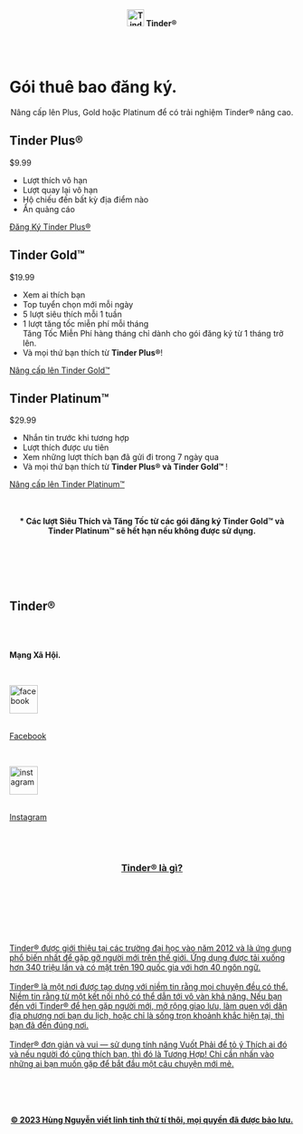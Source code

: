 <!DOCTYPE html>
<html lang="en">
    <head>
      <div class="header">      
        <br>
          <br>
            <b>
            <p align="center">
              <img src="https://iconape.com/wp-content/png_logo_vector/tinder-icon.png" width="30" height="30" alt="Tinder®"> Tinder®</p>
          </b>
        </br>
      </br>
</div>
        <meta charset="UTF-8">
        <meta name="viewport" content="width=device-width, initial-scale=1.0">
        <link rel="stylesheet" href="./style.css">
        <main class="main flow"> 
          <title>Tinder®</title>
            <h1 class="main__heading">Gói thuê bao đăng ký.</h1>
            <p align="center" class="Px(12x)">Nâng cấp lên Plus, Gold hoặc Platinum để có trải nghiệm Tinder® nâng cao.</p>
            <div class="main__cards cards">
              <div class="cards__inner">
                <div class="cards__card card">
                  <h2 class="card__heading">Tinder Plus®</h2>
                  <p class="card__price">$9.99</p>
                  <ul role="list" class="card__bullets flow">
                    <li>Lượt thích vô hạn</li>
                    <li>Lượt quay lại vô hạn</li>
                    <li>Hộ chiếu đến bất kỳ địa điểm nào</li>
                    <li>Ẩn quảng cáo</li>
                  </ul>
                  <a href="https://facebook.com/nch.hungg" class="card__cta cta">Đăng Ký Tinder Plus® </a>
                </div>
                <div class="cards__card card">
                  <h2 class="card__heading">Tinder Gold™</h2>
                  <p class="card__price">$19.99</p>
                  <ul role="list" class="card__bullets flow">
                    <li>Xem ai thích bạn</li>
                    <li>Top tuyển chọn mới mỗi ngày</li>
                    <li>5 lượt siêu thích mỗi 1 tuần</li>
                    <li>1 lượt tăng tốc miễn phí mỗi tháng</li>
                    <span class="Typs(caption-1-regular)">Tăng Tốc Miễn Phí hàng tháng chỉ dành cho gói đăng ký từ 1 tháng trở lên.</span>
                    <li><span>Và mọi thứ bạn thích từ <b class="Fw($bold) D(ib)">Tinder Plus®</b>!</span></li>
                  </ul>
                  <a href="https://instagram.com/nch.hungg" class="card__cta cta">Nâng cấp lên Tinder Gold™</a>
                </div>
                <div class="cards__card card">
                  <h2 class="card__heading">Tinder Platinum™</h2>
                  <p class="card__price">$29.99</p>
                  <ul role="list" class="card__bullets flow">
                    <li>Nhắn tin trước khi tương hợp</li>
                    <li>Lượt thích được ưu tiên</li>
                    <li>Xem những lượt thích bạn đã gửi đi trong 7 ngày qua</li>
                    <li><span>Và mọi thứ bạn thích từ <b class="Fw($bold) D(ib)">Tinder Plus® và Tinder Gold™ </b>!</span></li>
                  </ul>
                  <a href="https://instagram.com/nch.pthcprv" class="card__cta cta">Nâng cấp lên Tinder Platinum™</a>
                </div>
              </div>
              <div class="overlay cards__inner"></div>
              <br>
              <br>
              <b>
                <p align="center">* Các lượt Siêu Thích và Tăng Tốc từ các gói đăng ký Tinder Gold™ và Tinder Platinum™ sẽ hết hạn nếu không được sử dụng.</p>
              </b>
            </br>
          </br>
              <br>
              <br>
              <h2 class="main__heading"><p align="center" class="Px(12x)"></p>Tinder®</h2>
            </br>
          </br>
        </p> 
         <div class="unit-copy-wrapper">
                <b>
                  <p align="left" >Mạng Xã Hội.</p>
                </b>
                <br>
                <span>
                  <p align="center"></p><a href="https://www.facebook.com/nch.hungg">
                  </span>
                  <span>
                    <img src="https://www.logo.wine/a/logo/Facebook/Facebook-f_Logo-Blue-Logo.wine.svg" width="50" height="50" alt="facebook">
                  </span> 
                    <p>
                      <br>Facebook</br>
                    </p>
                  </p>
                </br>
                <p align="center"></p><a href="https://www.instagram.com/nch.hungg">
                  <span>
                    <img src="https://www.logo.wine/a/logo/Instagram/Instagram-Glyph-Color-Logo.wine.svg" width="50" height="50" alt="instagram">
                  </span> 
                  <p>
                    <br>Instagram</br>
                  </p>
                </div>
          <div class="content">
      <article>
      <header>
        <br>
        <br>
        <h3 class="main__heading">
          <p align="center" class="Px(12x)">
          </p>Tinder® là gì?</h3>
        </br>
      </br>
    </p>
      </header>
      <br>Tinder® được giới thiệu tại các trường đại học vào năm 2012 và là ứng dụng phổ biến nhất để gặp gỡ người mới trên thế giới. Ứng dụng được tải xuống hơn 340 triệu lần và có mặt trên 190 quốc gia với hơn 40 ngôn ngữ.</br>
      <br>Tinder® là một nơi được tạo dựng với niềm tin rằng mọi chuyện đều có thể. Niềm tin rằng từ một kết nối nhỏ có thể dẫn tới vô vàn khả năng. Nếu bạn đến với Tinder® để hẹn gặp người mới, mở rộng giao lưu, làm quen với dân địa phương nơi bạn du lịch, hoặc chỉ là sống trọn khoảnh khắc hiện tại, thì bạn đã đến đúng nơi.</br>
      <br>Tinder® đơn giản và vui — sử dụng tính năng Vuốt Phải để tỏ ý Thích ai đó và nếu người đó cũng thích bạn, thì đó là Tương Hợp! Chỉ cần nhấn vào những ai bạn muốn gặp để bắt đầu một câu chuyện mới mẻ.</br>
    </article>
          </div>
          <br>
        <br>
        <br>
        <br>
        <b>
          <p align="center">© 2023 Hùng Nguyễn viết linh tinh thử tí thôi, mọi quyền đã được bảo lưu.</p>
        </b>
      </br>
    </br>
  </br>
</br>
         </footer>
          </main>
    </head>

</html>

